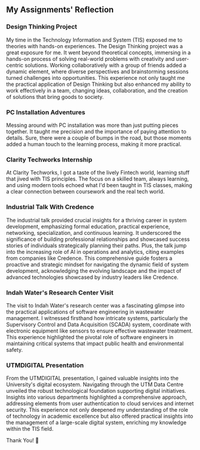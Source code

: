 ## My Assignments' Reflection

### Design Thinking Project

My time in the Technology Information and System (TIS) exposed me to theories with hands-on experiences. The Design Thinking project was a great exposure for me. It went beyond theoretical concepts, immersing in a hands-on process of solving real-world problems with creativity and user-centric solutions. Working collaboratively with a group of friends added a dynamic element, where diverse perspectives and brainstorming sessions turned challenges into opportunities. This experience not only taught me the practical application of Design Thinking but also enhanced my ability to work effectively in a team, changing ideas, collaboration, and the creation of solutions that bring goods to society.

### PC Installation Adventures

Messing around with PC installation was more than just putting pieces together. It taught me precision and the importance of paying attention to details. Sure, there were a couple of bumps in the road, but those moments added a human touch to the learning process, making it more practical.

### Clarity Techworks Internship

At Clarity Techworks, I got a taste of the lively Fintech world, learning stuff that jived with TIS principles. The focus on a skilled team, always learning, and using modern tools echoed what I'd been taught in TIS classes, making a clear connection between coursework and the real tech world.

### Industrial Talk With Credence

The industrial talk provided crucial insights for a thriving career in system development, emphasizing formal education, practical experience, networking, specialization, and continuous learning. It underscored the significance of building professional relationships and showcased success stories of individuals strategically planning their paths. Plus, the talk jump into the increasing role of AI in operations and analytics, citing examples from companies like Credence. This comprehensive guide fosters a proactive and strategic mindset for navigating the dynamic field of system development, acknowledging the evolving landscape and the impact of advanced technologies showcased by industry leaders like Credence.

### Indah Water's Research Center Visit

The visit to Indah Water's research center was a fascinating glimpse into the practical applications of software engineering in wastewater management. I witnessed firsthand how intricate systems, particularly the Supervisory Control and Data Acquisition (SCADA) system, coordinate with electronic equipment like sensors to ensure effective wastewater treatment. This experience highlighted the pivotal role of software engineers in maintaining critical systems that impact public health and environmental safety.

### UTMDIGITAL Presentation

From the UTMDIGITAL presentation, I gained valuable insights into the University's digital ecosystem. Navigating through the UTM Data Centre unveiled the robust technological foundation supporting digital initiatives. Insights into various departments highlighted a comprehensive approach, addressing elements from user authentication to cloud services and internet security. This experience not only deepened my understanding of the role of technology in academic excellence but also offered practical insights into the management of a large-scale digital system, enriching my knowledge within the TIS field.

Thank You! 🚀
